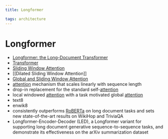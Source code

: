 ```yaml
---
title: Longformer

tags: architecture 
---
```


# Longformer
- [Longformer: the Long-Document Transformer](https://arxiv.org/abs/2004.05150)
- [Transformer](Transformer.md)
- [Sliding Window Attention](Sliding%20Window%20Attention.md)
- [[Dilated Sliding Window Attention]]
- [Global and Sliding Window Attention](Global%20and%20Sliding%20Window%20Attention.md)
- [attention](Attention.md) mechanism that scales linearly with sequence length
- drop-in replacement for the standard self-[attention](Attention.md)
- local windowed [attention](Attention.md) with a task motivated global [attention](Attention.md)
- text8
- enwik8
- consistently outperforms [RoBERTa](RoBERTa.md) on long document tasks and sets new state-of-the-art results on WikiHop and TriviaQA
- Longformer-Encoder-Decoder (LED), a Longformer variant for supporting long document generative sequence-to-sequence tasks, and demonstrate its effectiveness on the arXiv summarization dataset




















